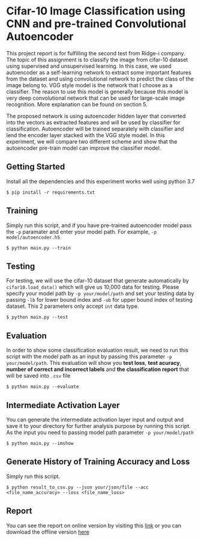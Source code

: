 # Cifar-10 Image Classification using CNN and pre-trained Convolutional Autoencoder

This project report is for fulfilling the second test from Ridge-i company. The topic of this assignment is to classify the image from cifar-10 dataset using supervised and unsupervised learning. In this case, we used autoencoder as a self-learning network to extract some important features from the dataset and using convolutional network to predict the class of the image belong to. VGG style model is the network that I choose as a classifier. The reason to use this model is generally because this model is very deep convolutional network that can be used for large-scale image recognition. More explanation can be found on section 5.

The proposed network is using autoencoder hidden layer that converted into the vectors as extracted features and will be used by classifier for classification. Autoencoder will be trained separately with classifier and lend the encoder layer stacked with the VGG style model. In this experiment, we will compare two different scheme and show that the autoencoder pre-train model can improve the classifier model.

## Getting Started
Install all the dependencies and this experiment works well using python 3.7

```
$ pip install -r requirements.txt
```
## Training
Simply run this script, and if you have pre-trained autoencoder model pass the `-p` paramater and enter your model path. For example, `-p model/autoencoder.h5`
```
$ python main.py --train
```
## Testing
For testing, we will use the cifar-10 dataset that generate automatically by `cifar10.load_data()` which will give us 10,000 data for testing. Please specify your model path by `-p your/model/path` and set your testing data by passing `-lb` for lower bound index and `-ub` for upper bound index of testing dataset. This 2 parameters only accept `int` data type.
```
$ python main.py --test
```
## Evaluation
In order to show some classification evaluation result, we need to run this script with the model path as an input by passing this parameter `-p your/model/path`. This evaluation will show you **test loss**, **test acuracy**, **number of correct and incorrect labels** and **the classification report** that will be saved into `.csv` file
```
$ python main.py --evaluate
```
## Intermediate Activation Layer
You can generate the intermediate activation layer input and output and save it to your directory for further analysis purpose by running this script. As the input you need to passing model path parameter `-p your/model/path`
```
$ python main.py --imshow
```
## Generate History of Training Accuracy and Loss
Simply run this script.
```
$ python result_to_csv.py --json your/json/file --acc <file_name_accuracy> --loss <file_name_loss>
```
## Report
You can see the report on online version by visiting this [link](https://www.ikhwanmiqbal.com/cifar10_classification) or you can download the offline version [here](https://bre.is/JfzduUye)